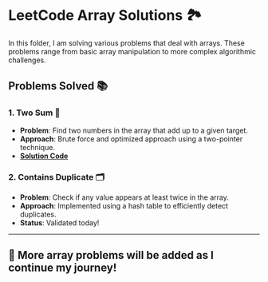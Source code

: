 # LeetCode Array Solutions 🏞️

In this folder, I am solving various problems that deal with arrays. These problems range from basic array manipulation to more complex algorithmic challenges.

## Problems Solved 📚

### 1. **Two Sum** 🎯
- **Problem**: Find two numbers in the array that add up to a given target.
- **Approach**: Brute force and optimized approach using a two-pointer technique.
- **[Solution Code](twoSum.js)**

### 2. **Contains Duplicate** 🗂️
- **Problem**: Check if any value appears at least twice in the array.
- **Approach**: Implemented using a hash table to efficiently detect duplicates.
- **Status**: Validated today!

---

## 🚀 More array problems will be added as I continue my journey!
